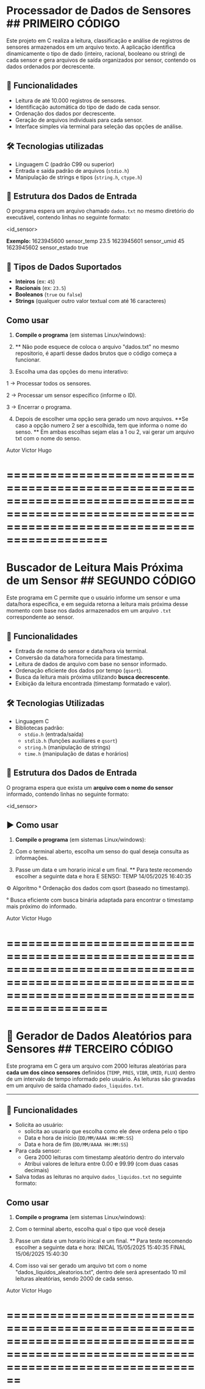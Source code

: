 # Processador de Dados de Sensores ## PRIMEIRO CÓDIGO

Este projeto em C realiza a leitura, classificação e análise de registros de sensores armazenados em um arquivo texto. A aplicação identifica dinamicamente o tipo de dado (inteiro, racional, booleano ou string) de cada sensor e gera arquivos de saída organizados por sensor, contendo os dados ordenados por decrescente.

## 🧠 Funcionalidades

- Leitura de até 10.000 registros de sensores.
- Identificação automática do tipo de dado de cada sensor.
- Ordenação dos dados por decrescente.
- Geração de arquivos individuais para cada sensor.
- Interface simples via terminal para seleção das opções de análise.

## 🛠️ Tecnologias utilizadas

- Linguagem C (padrão C99 ou superior)
- Entrada e saída padrão de arquivos (`stdio.h`)
- Manipulação de strings e tipos (`string.h`, `ctype.h`)

## 📂 Estrutura dos Dados de Entrada

O programa espera um arquivo chamado `dados.txt` no mesmo diretório do executável, contendo linhas no seguinte formato:

<timestamp> <id_sensor> <valor>

**Exemplo:**
1623945600 sensor_temp 23.5
1623945601 sensor_umid 45
1623945602 sensor_estado true


## 🧪 Tipos de Dados Suportados

- **Inteiros** (ex: `45`)
- **Racionais** (ex: `23.5`)
- **Booleanos** (`true` ou `false`)
- **Strings** (qualquer outro valor textual com até 16 caracteres)

## Como usar

1. **Compile o programa** (em sistemas Linux/windows):

2. ** Não pode esquece de coloca o arquivo "dados.txt" no mesmo repositorio, é aparti desse dados brutos que o código começa a funcionar.

3. Escolha uma das opções do menu interativo:

1 → Processar todos os sensores.

2 → Processar um sensor específico (informe o ID).

3 → Encerrar o programa.

4. Depois de escolher uma opção sera gerado um novo arquivos.
**Se caso a opção numero 2 ser a escolhida, tem que informa o nome do senso.
** Em ambas escolhas sejam elas a 1 ou 2, vai gerar um arquivo txt com o nome do senso.


Autor
Victor Hugo

================================================================================================================================================
================================================================================================================================================

# Buscador de Leitura Mais Próxima de um Sensor ## SEGUNDO CÓDIGO

Este programa em C permite que o usuário informe um sensor e uma data/hora específica, e em seguida retorna a leitura mais próxima desse momento com base nos dados armazenados em um arquivo `.txt` correspondente ao sensor.

## 🧠 Funcionalidades

- Entrada de nome do sensor e data/hora via terminal.
- Conversão da data/hora fornecida para timestamp.
- Leitura de dados de arquivo com base no sensor informado.
- Ordenação eficiente dos dados por tempo (`qsort`).
- Busca da leitura mais próxima utilizando **busca decrescente**.
- Exibição da leitura encontrada (timestamp formatado e valor).

## 🛠️ Tecnologias Utilizadas

- Linguagem C
- Bibliotecas padrão:
  - `stdio.h` (entrada/saída)
  - `stdlib.h` (funções auxiliares e `qsort`)
  - `string.h` (manipulação de strings)
  - `time.h` (manipulação de datas e horários)

## 📂 Estrutura dos Dados de Entrada

O programa espera que exista um **arquivo com o nome do sensor** informado, contendo linhas no seguinte formato:

<timestamp> <id_sensor> <valor>

## ▶️ Como usar

1. **Compile o programa** (em sistemas Linux/windows):

2. Com o terminal aberto, escolha um senso do qual deseja consulta as informações.

3. Passe um data e um horario inical e um final.
** Para teste recomendo escolher a seguinte data e hora E SENSO: TEMP 14/05/2025 16:40:35  

⚙️ Algoritmo
° Ordenação dos dados com qsort (baseado no timestamp).

° Busca eficiente com busca binária adaptada para encontrar o timestamp mais próximo do informado.

 Autor
Victor Hugo

================================================================================================================================================
================================================================================================================================================

# 📄 Gerador de Dados Aleatórios para Sensores ## TERCEIRO CÓDIGO

Este programa em C gera um arquivo com 2000 leituras aleatórias para **cada um dos cinco sensores** definidos (`TEMP`, `PRES`, `VIBR`, `UMID`, `FLUX`) dentro de um intervalo de tempo informado pelo usuário. As leituras são gravadas em um arquivo de saída chamado `dados_liquidos.txt`.

---

## 🧠 Funcionalidades

- Solicita ao usuário:
  - solicita ao usuario que escolha como ele deve ordena pelo o tipo
   - Data e hora de início (`DD/MM/AAAA HH:MM:SS`)
  - Data e hora de fim (`DD/MM/AAAA HH:MM:SS`)
- Para cada sensor:
  - Gera 2000 leituras com timestamp aleatório dentro do intervalo
  - Atribui valores de leitura entre 0.00 e 99.99 (com duas casas decimais)
- Salva todas as leituras no arquivo `dados_liquidos.txt` no seguinte formato:



##  Como usar

1. **Compile o programa** (em sistemas Linux/windows):

2. Com o terminal aberto, escolha qual o tipo que você deseja

3. Passe um data e um horario inical e um final.
** Para teste recomendo escolher a seguinte data e hora: INICAL 15/05/2025 15:40:35  FINAL 15/06/2025 15:40:30

4. Com isso vai ser gerado um arquivo txt com o nome "dados_liquidos_aleatorios.txt", dentro dele será apresentado
10 mil leituras aleatórias, sendo 2000 de cada senso.

 Autor
Victor Hugo

====================================================================================================================================
====================================================================================================================================
